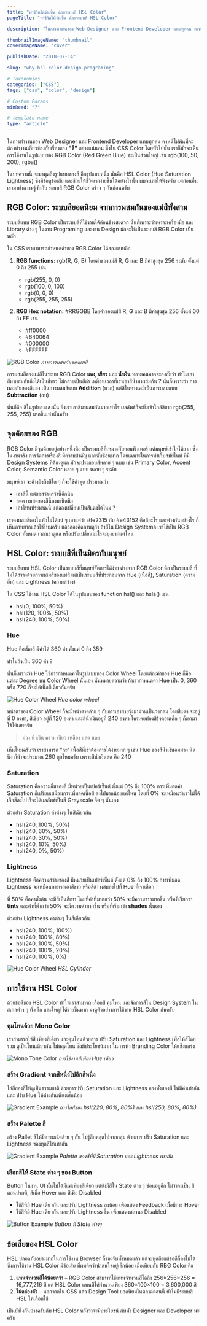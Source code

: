 ```yaml
---
title: "ทำชีวิตให้ง่ายขึ้น ด้วยระบบสี HSL Color"
pageTitle: "ทำชีวิตให้ง่ายขึ้น ด้วยระบบสี HSL Color"

description: "ในการทำงานของ Web Designer และ Frontend Developer แทบทุกคน คงหนีไม่พ้น ที่จะต้องทำงานเกี่ยวข้องกับเรื่องของ สี อย่างแน่นอน..."

thumbnailImageName: "thumbnail"
coverImageName: "cover"

publishDate: "2018-07-14"

slug: "why-hsl-color-design-programing"

# Taxonomies
categories: ["CSS"]
tags: ["css", "color", "design"]

# Custom Params
minRead: "7"

# template name
type: "article"
---
```


ในการทำงานของ Web Designer และ Frontend Developer แทบทุกคน คงหนีไม่พ้นที่จะต้องทำงานเกี่ยวข้องกับเรื่องของ **"สี"** อย่างแน่นอน ซึ่งใน CSS Color โดยทั่วไปนั้น เราก็มักจะเห็นการใช้งานในรูปแบบของ RGB Color (Red Green Blue) ซะเป็นส่วนใหญ่ เช่น rgb(100, 50, 200), rgba()

ในบทความนี้ จะมาพูดถึงรูปแบบของสี อีกรูปแบบหนึ่ง นั่นคือ HSL Color (Hue Saturation Lightness) ซึ่งมีข้อดูข้อเสีย และช่วยให้ชีวิตเราง่ายขึ้นได้อย่างไรนั้น ผมจะเล่าให้ฟังครับ แต่ก่อนอื่น เรามาทำความรู้จักกับ ระบบสี RGB Color คร่าว ๆ กันก่อนครับ

<!-- <a href="https://en.wikipedia.org/wiki/List_of_color_spaces_and_their_uses" target="_blank" rel="noopener noreferrer" class="bio-link -fancy">Color Space</a> -->
<!-- _"ขอสีเดิมนะแต่ปรับให้สว่างกว่านี้หน่อย"_ -->

## RGB Color: ระบบสียอดนิยม จากการผสมกันของแม่สีทั้งสาม

ระบบสีแบบ RGB Color เป็นระบบสีที่ใช้งานได้ค่อนข้างสะดวก นั่นก็เพราะว่าเพราะเครื่องมือ และ Library ต่าง ๆ ในงาน Programing และงาน Design มักจะใช้เป็นระบบสี RGB Color เป็นหลัก

ใน CSS เราสามารถกำหนดค่าของ RGB Color ได้สองแบบคือ

1. **RGB functions:** rgb(R, G, B) โดยค่าของแม่สี R, G และ B มีค่าสูงสุด 256 ระดับ ตั้งแต่ 0 ถึง 255 เช่น

	- <span class="_w-16px _h-16px _dp-ilb _bdrd-32px" style="background: rgb(255, 0, 0)"></span> rgb(255, 0, 0)
	- <span class="_w-16px _h-16px _dp-ilb _bdrd-32px" style="background: rgb(100, 0, 100)"></span> rgb(100, 0, 100)
	- <span class="_w-16px _h-16px _dp-ilb _bdrd-32px" style="background: rgb(0, 0, 0)"></span> rgb(0, 0, 0)
	- <span class="_w-16px _h-16px _dp-ilb _bdrd-32px _bdw-1px _bdcl-gray" style="background: rgb(255, 255, 255)"></span> rgb(255, 255, 255)
2. **RGB Hex notation:** #RRGGBB โดยค่าของแม่สี R, G และ B มีค่าสูงสุด 256 ตั้งแต่ 00 ถึง FF เช่น

	- <span class="_w-16px _h-16px _dp-ilb _bdrd-32px" style="background: #ff0000"></span> #ff0000
	- <span class="_w-16px _h-16px _dp-ilb _bdrd-32px" style="background: #640064"></span> #640064
	- <span class="_w-16px _h-16px _dp-ilb _bdrd-32px" style="background: #000000"></span> #000000
	- <span class="_w-16px _h-16px _dp-ilb _bdrd-32px _bdw-1px _bdcl-gray" style="background: #FFFFFF"></span> #FFFFFF

<p class="_tal-ct">
	<img src="rgb.svg" alt="RGB Color" class="_mxw-256px">
	<em>ภาพการผสมกันของแม่สี</em>
</p>

การผสมสีของแม่สีในระบบ RGB Color **แดง**, **เขียว** และ **น้ำเงิน** หลายคนอาจจะสงสัยว่า ทำไมเอาสีมาผสมกันถึงได้เป็นสีขาว ไม่กลายเป็นสีดำ เหมือนเวลาที่เราเอาสีน้ำมาผสมกัน ? นั่นก็เพราะว่า การผสมกันของสีแสง เป็นการผสมสีแบบ **Addition** (บวก) แต่สีในทางเคมีเป็นการผสมแบบ **Subtraction** (ลบ)

นั่นก็คือ สีในรูปของแสงนั้น ยิ่งเราเอาสีมาผสมกันมากเท่าไร ผลลัพธ์ก็จะยิ่งเข้าใกล้สีขาว rgb(255, 255, 255) มากขึ้นเท่านั้นครับ

## จุดด้อยของ RGB
RGB Color มีจุดด้อยอยู่อย่างหนึ่งคือ เป็นระบบสีที่เหมาะกับคอมพิวเตอร์ แต่มนุษย์เข้าใจได้ยาก ซึ่งในงานจริง การจัดการเรื่องสี มีความสำคัญ และซับซ้อนมาก โดยเฉพาะในการทำเว็บสมัยใหม่ ที่มี Design Systems ที่ต้องดูแล มักจะประกอบสีหลาย ๆ แบบ เช่น Primary Color, Accent Color, Semantic Color หลาย ๆ แบบ หลาย ๆ ระดับ

มนุษย์เรา จะอ้างอิงถึงสีใด ๆ ก็จะใช้คำพูด ประมาณว่า:

- เอาสีนี้ แต่ขอสว่างกว่านี้อีกนิด
- ลดความสดของสีนี้ลงมานิดนึง
- เอาโทนประมาณนี้ แต่ลองเปลี่ยนเป็นสีแดงได้ไหม ?

เราคงผสมสีเองในหัวไม่ได้แน่ ๆ เอาแค่ว่า #fe2315 กับ #e43152 คือสีอะไร และต่างกันอย่างไร ก็เห็นภาพยากแล้วใช่ไหมครับ แล้วลองคิดภาพดูว่า ถ้าสีใน Design Systems เราใช้เป็น RGB Color ทั้งหมด เวลาเราดูแล หรือปรับเปลี่ยนอะไรจะยุ่งยากแค่ไหน

## HSL Color: ระบบสีที่เป็นมิตรกับมนุษย์
ระบบสีแบบ HSL Color เป็นระบบสีที่มนุษย์จัดการได้ง่าย ต่างจาก RGB Color คือ เป็นระบบสี ที่ไม่ได้สร้างด้วยการผสมสีของแม่สี แต่เป็นระบบสีที่ประกอบจาก Hue (เนื้อสี), Saturation (ความอิ่ม) และ Lightness (ความสว่าง)

ใน CSS ใช้งาน HSL Color ได้ในรูปแบบของ function hsl() และ hsla() เช่น

- <span class="_w-16px _h-16px _dp-ilb _bdrd-32px" style="background: hsl(0, 100%, 50%)"></span> hsl(0, 100%, 50%)
- <span class="_w-16px _h-16px _dp-ilb _bdrd-32px" style="background: hsl(120, 100%, 50%)"></span> hsl(120, 100%, 50%)
- <span class="_w-16px _h-16px _dp-ilb _bdrd-32px" style="background: hsl(240, 100%, 50%)"></span> hsl(240, 100%, 50%)

### Hue
Hue คือเนื้อสี มีค่าได้ 360 ค่า ตั้งแต่ 0 ถึง 359

ทำไมถึงเป็น 360 ค่า ?

นั้นก็เพราะว่า Hue ใช้การกำหนดค่าในรูปแบบของ Color Wheel โดยแต่ละค่าของ Hue ก็คือแต่ละ Degree บน Color Wheel นั่นเอง นั่นหมายความว่า ถ้าเรากำหนดค่า Hue เป็น 0, 360 หรือ 720 ก็จะได้เนื้อสีเดียวกันครับ

<p class="_tal-ct">
	<img src="hue.svg" alt="Hue Color Wheel" class="_mxw-256px" style="hsl(260, 100%, 50%)">
	<em>Hue color wheel</em>
</p>

หน้าตาของ Color Wheel ก็จะมีหน้าตาคล้าย ๆ กับการเอาสายรุ้งมาม้วนเป็นวงกลม โดยสีแดง จะอยู่ที่ 0 องศา, สีเขียว อยู่ที่ 120 องศา และสีน้ำเงินอยู่ที่ 240 องศา ใครเคยท่องสีรุ้งตอนเด็ก ๆ ก็เอามาใช้ได้เลยครับ

> ม่วง น้ำเงิน คราม เขียว เหลือง แสด แดง

เห็นไหมครับว่า เราสามารถ "กะ" เนื้อสีที่เราต้องการได้ง่ายมาก ๆ เช่น Hue ของสีน้ำเงินอมม่วง นิดนึง ก็น่าจะประมาณ 260 ถูกไหมครับ เพราะสีน้ำเงินสด คือ 240

### Saturation
Saturation คือความอิ่มของสี มีหน่วยเป็นเปอร์เซ็นต์ ตั้งแต่ 0% ถึง 100% การเพิ่มลดค่า Saturation ก็เปรียบเสมือนการเพิ่มลดเนื้อสี ลงไปมากน้อยแค่ไหน โดยที่ 0% จะเหมือนว่าเราไม่ได้เจือสีลงไป ก็จะได้ผลลัพธ์เป็นสี Grayscale จืด ๆ นั่นเอง

ตัวอย่าง Saturation ค่าต่างๆ ในสีเดียวกัน

- <span class="_w-16px _h-16px _dp-ilb _bdrd-32px" style="background: hsl(240, 100%, 50%)"></span> hsl(240, 100%, 50%)
- <span class="_w-16px _h-16px _dp-ilb _bdrd-32px" style="background: hsl(240, 60%, 50%)"></span> hsl(240, 60%, 50%)
- <span class="_w-16px _h-16px _dp-ilb _bdrd-32px" style="background: hsl(240, 30%, 50%)"></span> hsl(240, 30%, 50%)
- <span class="_w-16px _h-16px _dp-ilb _bdrd-32px" style="background: hsl(240, 10%, 50%)"></span> hsl(240, 10%, 50%)
- <span class="_w-16px _h-16px _dp-ilb _bdrd-32px" style="background: hsl(240, 0%, 50%)"></span> hsl(240, 0%, 50%)

### Lightness

Lightness คือความสว่างของสี มีหน่วยเป็นเปอร์เซ็นต์ ตั้งแต่ 0% ถึง 100% การเพิ่มลด Lightness จะเหมือนการเราเอาสีขาว หรือสีดำ ผสมลงไปที่ Hue ที่เราเลือก

 ที่ 50% คือค่าตั้งต้น จะมีสีเป็นสีเทา โดยที่ค่าที่มากกว่า 50% จะมีความขาวมากขึ้น หรือที่เรียกว่า **tints** และค่าที่ต่ำกว่า 50% จะมีความดำมากขึ้น หรือที่เรียกว่า **shades** นั่นเอง

ตัวอย่าง Lightness ค่าต่างๆ ในสีเดียวกัน

- <span class="_w-16px _h-16px _dp-ilb _bdrd-32px _bdw-1px _bdcl-gray" style="background: hsl(240, 100%, 100%)"></span> hsl(240, 100%, 100%)
- <span class="_w-16px _h-16px _dp-ilb _bdrd-32px" style="background: hsl(240, 100%, 80%)"></span> hsl(240, 100%, 80%)
- <span class="_w-16px _h-16px _dp-ilb _bdrd-32px" style="background: hsl(240, 100%, 50%)"></span> hsl(240, 100%, 50%)
- <span class="_w-16px _h-16px _dp-ilb _bdrd-32px" style="background: hsl(240, 100%, 20%)"></span> hsl(240, 100%, 20%)
- <span class="_w-16px _h-16px _dp-ilb _bdrd-32px" style="background: hsl(240, 100%, 0%)"></span> hsl(240, 100%, 0%)

<p class="_tal-ct">
	<img src="hsl.jpg" alt="Hue Color Wheel" class="_mxw-512px" style="hsl(260, 100%, 50%)">
	<em>HSL Cylinder</em>
</p>

## การใช้งาน HSL Color

ด้วยข้อดีของ HSL Color ทำให้เราสามารถ เลือกสี คุมโทน และจัดการสีใน Design System ในสเกลต่าง ๆ ทั้งเล็ก และใหญ่ ได้ง่ายขึ้นมาก มาดูตัวอย่างการใช้งาน HSL Color กันครับ

### คุมโทนด้วย Mono Color
เราสามารถใช้สี เพียงสีเดียว และคุมโทนด้วยการ ปรับ Saturation และ Lightness เพื่อให้สีโดยรวม ดูเป็นโทนเดียวกัน ไม่หลุดโทน ซึ่งมีประโยชน์มาก ในการทำ Branding Color ให้แข็งแกร่ง

<p class="_tal-ct">
	<img src="ui.svg" alt="Mono Tone Color" class="_mxw-512px">
	<em>การใช้งานสีเพียง Hue เดียว</em>
</p>

### สร้าง Gradient จากสีหนึ่งไปอีกสีหนึ่ง

ไล่สีสองสีให้ดูเป็นธรรมชาติ ด้วยการปรับ Saturation และ Lightness ของทั้งสองสี ให้มีค่าเท่ากัน และ ปรับ Hue ให้ต่างกันเพียงเส็กน้อย

<p class="_tal-ct">
	<img src="grad.svg" alt="Gradient Example" class="_mxw-512px">
	<em>การไล่สีของ hsl(220, 80%, 80%) และ hsl(250, 80%, 80%)</em>
</p>

### สร้าง Palette สี

สร้าง Pallet สีให้มีอารมณ์คล้าย ๆ กัน ไม่รู้สึกหลุดไปจากกลุ่ม ด้วยการ ปรับ Saturation และ Lightness ของทุกสีให้เท่ากัน

<p class="_tal-ct">
	<img src="palette.jpg" alt="Gradient Example" class="_mxw-512px">
	<em>Palette ของสีที่มี Saturation และ Lightness เท่ากัน</em>
</p>

### เลือกสีให้ State ต่าง ๆ ของ Button

Button ในงาน UI นั้นไม่ได้มีแค่เพียงสีเดียว แต่ยังมีสีใน State ต่าง ๆ ซ่อนอยู่อีก ไม่ว่าจะเป็น สีตอนปรกติ, สีเมื่อ Hover และ สีเมื่อ Disabled

- ใช้สีที่มี Hue เดียวกัน และปรับ Lightness ลงน้อย เพื่อแสดง Feedback เมื่อมีการ Hover
- ใช้สีที่มี Hue เดียวกัน และปรับ Lightness ขึ้น เพื่อแสดงสถานะ Disabled

<p class="_tal-ct">
	<img src="button.svg" alt="Button Example" class="_mxw-512px">
	<em>Button ที่ State ต่างๆ</em>
</p>

## ข้อเสียของ HSL Color

HSL ปลอดภัยอย่างมากในการใช้งาน Browser ก็รองรับทั้งหมดแล้ว แต่จะพูดถึงแต่ข้อดีก็คงไม่ได้ ซึ่งการใช้งาน HSL Color มีข้อเสีย ที่ผมคิดว่าน่าสนใจอยู่เล็กน้อย เมื่อเทียบกับ RBG Color คือ

1. **แทนจำนวนสีได้น้อยกว่า** – RGB Color สามารถใช้แทนจำนวนสีได้ถึง 256×256×256 = 16,777,216 สี แต่ HSL Color แทนสีได้จำนวนเพียง 360×100×100 = 3,600,000 สี
2. **ไม่คล่องตัว** – นอกจากใน CSS แล้ว Design Tool ยอดนิยมในตลาดตอนนี้ ยังไม่มีระบบสี HSL ให้เลือกใช้

เป็นยังไงกันบ้างครับกับ HSL Color หวังว่าจะมีประโยชน์ กับทั้ง Designer และ Developer นะครับ
